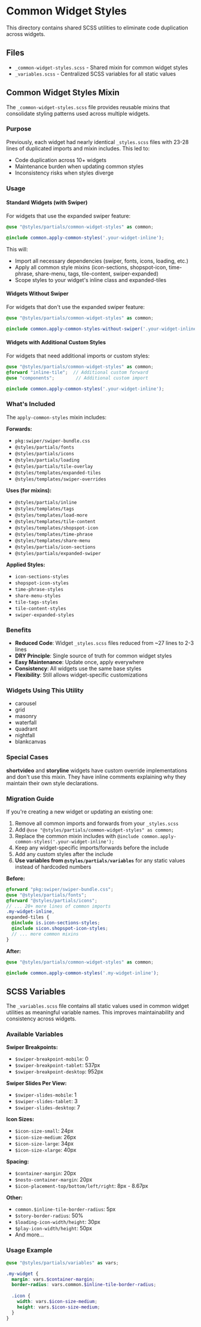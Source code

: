 # Common Widget Styles

This directory contains shared SCSS utilities to eliminate code duplication across widgets.

## Files

- `_common-widget-styles.scss` - Shared mixin for common widget styles
- `_variables.scss` - Centralized SCSS variables for all static values

## Common Widget Styles Mixin

The `_common-widget-styles.scss` file provides reusable mixins that consolidate styling patterns used across multiple widgets.

### Purpose

Previously, each widget had nearly identical `_styles.scss` files with 23-28 lines of duplicated imports and mixin includes. This led to:
- Code duplication across 10+ widgets
- Maintenance burden when updating common styles
- Inconsistency risks when styles diverge

### Usage

#### Standard Widgets (with Swiper)

For widgets that use the expanded swiper feature:

```scss
@use "@styles/partials/common-widget-styles" as common;

@include common.apply-common-styles('.your-widget-inline');
```

This will:
- Import all necessary dependencies (swiper, fonts, icons, loading, etc.)
- Apply all common style mixins (icon-sections, shopspot-icon, time-phrase, share-menu, tags, tile-content, swiper-expanded)
- Scope styles to your widget's inline class and expanded-tiles

#### Widgets Without Swiper

For widgets that don't use the expanded swiper feature:

```scss
@use "@styles/partials/common-widget-styles" as common;

@include common.apply-common-styles-without-swiper('.your-widget-inline');
```

#### Widgets with Additional Custom Styles

For widgets that need additional imports or custom styles:

```scss
@use "@styles/partials/common-widget-styles" as common;
@forward "inline-tile";  // Additional custom forward
@use "components";        // Additional custom import

@include common.apply-common-styles('.your-widget-inline');
```

### What's Included

The `apply-common-styles` mixin includes:

**Forwards:**
- `pkg:swiper/swiper-bundle.css`
- `@styles/partials/fonts`
- `@styles/partials/icons`
- `@styles/partials/loading`
- `@styles/partials/tile-overlay`
- `@styles/templates/expanded-tiles`
- `@styles/templates/swiper-overrides`

**Uses (for mixins):**
- `@styles/partials/inline`
- `@styles/templates/tags`
- `@styles/templates/load-more`
- `@styles/templates/tile-content`
- `@styles/templates/shopspot-icon`
- `@styles/templates/time-phrase`
- `@styles/templates/share-menu`
- `@styles/partials/icon-sections`
- `@styles/partials/expanded-swiper`

**Applied Styles:**
- `icon-sections-styles`
- `shopspot-icon-styles`
- `time-phrase-styles`
- `share-menu-styles`
- `tile-tags-styles`
- `tile-content-styles`
- `swiper-expanded-styles`

### Benefits

- **Reduced Code**: Widget `_styles.scss` files reduced from ~27 lines to 2-3 lines
- **DRY Principle**: Single source of truth for common widget styles
- **Easy Maintenance**: Update once, apply everywhere
- **Consistency**: All widgets use the same base styles
- **Flexibility**: Still allows widget-specific customizations

### Widgets Using This Utility

- carousel
- grid
- masonry
- waterfall
- quadrant
- nightfall
- blankcanvas

### Special Cases

**shortvideo** and **storyline** widgets have custom override implementations and don't use this mixin. They have inline comments explaining why they maintain their own style declarations.

### Migration Guide

If you're creating a new widget or updating an existing one:

1. Remove all common imports and forwards from your `_styles.scss`
2. Add `@use "@styles/partials/common-widget-styles" as common;`
3. Replace the common mixin includes with `@include common.apply-common-styles('.your-widget-inline');`
4. Keep any widget-specific imports/forwards before the include
5. Add any custom styles after the include
6. **Use variables from `@styles/partials/variables`** for any static values instead of hardcoded numbers

**Before:**
```scss
@forward "pkg:swiper/swiper-bundle.css";
@use "@styles/partials/fonts";
@forward "@styles/partials/icons";
// ... 20+ more lines of common imports
.my-widget-inline,
expanded-tiles {
  @include is.icon-sections-styles;
  @include sicon.shopspot-icon-styles;
  // ... more common mixins
}
```

**After:**
```scss
@use "@styles/partials/common-widget-styles" as common;

@include common.apply-common-styles('.my-widget-inline');
```

## SCSS Variables

The `_variables.scss` file contains all static values used in common widget utilities as meaningful variable names. This improves maintainability and consistency across widgets.

### Available Variables

**Swiper Breakpoints:**
- `$swiper-breakpoint-mobile`: 0
- `$swiper-breakpoint-tablet`: 537px
- `$swiper-breakpoint-desktop`: 952px

**Swiper Slides Per View:**
- `$swiper-slides-mobile`: 1
- `$swiper-slides-tablet`: 3
- `$swiper-slides-desktop`: 7

**Icon Sizes:**
- `$icon-size-small`: 24px
- `$icon-size-medium`: 26px
- `$icon-size-large`: 34px
- `$icon-size-xlarge`: 40px

**Spacing:**
- `$container-margin`: 20px
- `$nosto-container-margin`: 20px
- `$icon-placement-top/bottom/left/right`: 8px - 8.67px

**Other:**
- `common.$inline-tile-border-radius`: 5px
- `$story-border-radius`: 50%
- `$loading-icon-width/height`: 30px
- `$play-icon-width/height`: 50px
- And more...

### Usage Example

```scss
@use "@styles/partials/variables" as vars;

.my-widget {
  margin: vars.$container-margin;
  border-radius: vars.common.$inline-tile-border-radius;
  
  .icon {
    width: vars.$icon-size-medium;
    height: vars.$icon-size-medium;
  }
}
```
